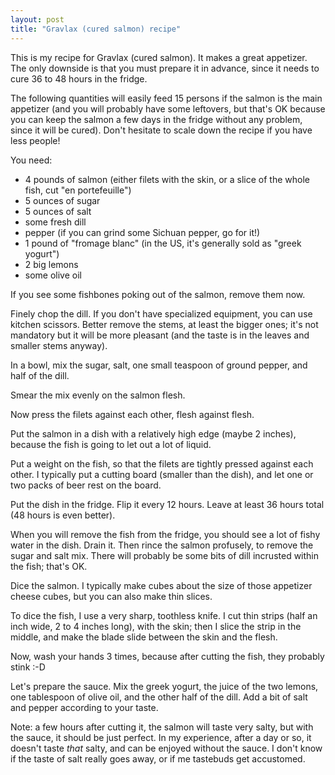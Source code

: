 ```yaml
---
layout: post
title: "Gravlax (cured salmon) recipe"
---
```


This is my recipe for Gravlax (cured salmon). It makes a great appetizer.
The only downside is that you must prepare it in advance, since it needs
to cure 36 to 48 hours in the fridge.

The following quantities will easily feed 15 persons if the salmon is
the main appetizer (and you will probably have some leftovers, but
that's OK because you can keep the salmon a few days in the fridge
without any problem, since it will be cured). Don't hesitate to
scale down the recipe if you have less people!

You need:
- 4 pounds of salmon (either filets with the skin, or a slice of the
  whole fish, cut "en portefeuille")
- 5 ounces of sugar
- 5 ounces of salt
- some fresh dill 
- pepper
  (if you can grind some Sichuan pepper, go for it!)
- 1 pound of "fromage blanc"
  (in the US, it's generally sold as "greek yogurt")
- 2 big lemons
- some olive oil

If you see some fishbones poking out of the salmon, remove them now.

Finely chop the dill. If you don't have specialized equipment, you
can use kitchen scissors. Better remove the stems, at least the
bigger ones; it's not mandatory but it will be more pleasant (and
the taste is in the leaves and smaller stems anyway).

In a bowl, mix the sugar, salt, one small teaspoon of ground pepper,
and half of the dill.

Smear the mix evenly on the salmon flesh.

Now press the filets against each other, flesh against flesh.

Put the salmon in a dish with a relatively high edge (maybe 2 inches),
because the fish is going to let out a lot of liquid.

Put a weight on the fish, so that the filets are tightly pressed
against each other. I typically put a cutting board (smaller than the
dish), and let one or two packs of beer rest on the board.

Put the dish in the fridge. Flip it every 12 hours. Leave at least
36 hours total (48 hours is even better).

When you will remove the fish from the fridge, you should see a lot
of fishy water in the dish. Drain it. Then rince the salmon profusely,
to remove the sugar and salt mix. There will probably be some bits of
dill incrusted within the fish; that's OK.

Dice the salmon. I typically make cubes about the size of those
appetizer cheese cubes, but you can also make thin slices.

To dice the fish, I use a very sharp, toothless knife. I cut thin
strips (half an inch wide, 2 to 4 inches long), with the skin;
then I slice the strip in the middle, and make the blade slide
between the skin and the flesh.

Now, wash your hands 3 times, because after cutting the fish, they
probably stink :-D

Let's prepare the sauce. Mix the greek yogurt, the juice of the two
lemons, one tablespoon of olive oil, and the other half of the dill.
Add a bit of salt and pepper according to your taste.

Note: a few hours after cutting it, the salmon will taste very salty,
but with the sauce, it should be just perfect. In my experience, after
a day or so, it doesn't taste *that* salty, and can be enjoyed without
the sauce. I don't know if the taste of salt really goes away, or if
me tastebuds get accustomed.
